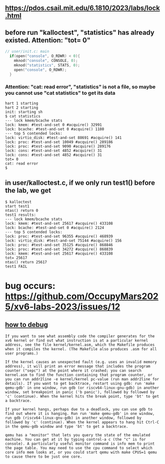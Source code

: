## https://pdos.csail.mit.edu/6.1810/2023/labs/lock.html

## before run "kalloctest", "statistics" has already existed. Attention: "tot= 0"
```c
// user/init.c: main
  if(open("console", O_RDWR) < 0){
    mknod("console", CONSOLE, 0);
    mknod("statistics", STATS, 0);
    open("console", O_RDWR);
  }
```
### Attention: "cat: read error", "statistics" is not a file, so maybe you cannot use "cat statistics" to get its data
```
hart 1 starting
hart 2 starting
init: starting sh
$ cat statistics
--- lock kmem/bcache stats
lock: kmem: #test-and-set 0 #acquire() 32991
lock: bcache: #test-and-set 0 #acquire() 1180
--- top 5 contended locks:
lock: virtio_disk: #test-and-set 88691 #acquire() 141
lock: proc: #test-and-set 10049 #acquire() 289186
lock: proc: #test-and-set 9090 #acquire() 289176
lock: cons: #test-and-set 4852 #acquire() 31
lock: cons: #test-and-set 4852 #acquire() 31
tot= 0
cat: read error
$    

```

## in user/kalloctest.c, if we only run test1() before the lab, we get 

```
$ kalloctest
start test1
ntas() return 0
test1 results:
--- lock kmem/bcache stats
lock: kmem: #test-and-set 25617 #acquire() 433108
lock: bcache: #test-and-set 0 #acquire() 2124
--- top 5 contended locks:
lock: proc: #test-and-set 96355 #acquire() 468939
lock: virtio_disk: #test-and-set 75144 #acquire() 156
lock: proc: #test-and-set 35125 #acquire() 868846
lock: proc: #test-and-set 34272 #acquire() 868839
lock: kmem: #test-and-set 25617 #acquire() 433108
tot= 25617
ntas() return 25617
test1 FAIL

```

# bug occurs: https://github.com/OccupyMars2025/xv6-labs-2023/issues/12


## [how to debug](https://pdos.csail.mit.edu/6.1810/2023/labs/guidance.html)
```
If you want to see what assembly code the compiler generates for the xv6 kernel or find out what instruction is at a particular kernel address, see the file kernel/kernel.asm, which the Makefile produces when it compiles the kernel. (The Makefile also produces .asm for all user programs.)

If the kernel causes an unexpected fault (e.g. uses an invalid memory address), it will print an error message that includes the program counter ("sepc") at the point where it crashed; you can search kernel.asm to find the function containing that program counter, or you can run addr2line -e kernel/kernel pc-value (run man addr2line for details). If you want to get backtrace, restart using gdb: run 'make qemu-gdb' in one window, run gdb (or riscv64-linux-gnu-gdb) in another window, set breakpoint in panic ('b panic'), followed by followed by 'c' (continue). When the kernel hits the break point, type 'bt' to get a backtrace.

If your kernel hangs, perhaps due to a deadlock, you can use gdb to find out where it is hanging. Run run 'make qemu-gdb' in one window, run gdb (riscv64-linux-gnu-gdb) in another window, followed by followed by 'c' (continue). When the kernel appears to hang hit Ctrl-C in the qemu-gdb window and type 'bt' to get a backtrace.

qemu has a "monitor" that lets you query the state of the emulated machine. You can get at it by typing control-a c (the "c" is for console). A particularly useful monitor command is info mem to print the page table. You may need to use the cpu command to select which core info mem looks at, or you could start qemu with make CPUS=1 qemu to cause there to be just one core.
```
